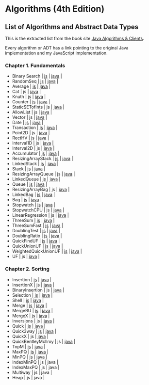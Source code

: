 # Algorithms (4th Edition)

## List of Algorithms and Abstract Data Types

This is the extracted list from the book site [Java Algorithms & Clients](https://algs4.cs.princeton.edu/code/).

Every algorithm or ADT has a link pointing to the original Java implementation and my JavaScript implementation.

### Chapter 1. Fundamentals

* Binary Search | [js](/src/algorithms/binary-search/binary-search.js) | [java](https://algs4.cs.princeton.edu/code/edu/princeton/cs/algs4/BinarySearch.java.html) |
* RandomSeq | [js](/src/examples/test-clients/random-seq.client.js) | [java](https://algs4.cs.princeton.edu/code/edu/princeton/cs/algs4/RandomSeq.java.html) |
* Average | [js](/src/examples/test-clients/average.client.js) | [java](https://algs4.cs.princeton.edu/code/edu/princeton/cs/algs4/Average.java.html) |
* Cat | js | [java](https://algs4.cs.princeton.edu/code/edu/princeton/cs/algs4/Cat.java.html) |
* Knuth | js | [java](https://algs4.cs.princeton.edu/code/edu/princeton/cs/algs4/Knuth.java.html) |
* Counter | [js](/src/adts/counter/counter.js) | [java](https://algs4.cs.princeton.edu/code/edu/princeton/cs/algs4/Counter.java.html) |
* StaticSETofInts | js | [java](https://algs4.cs.princeton.edu/code/edu/princeton/cs/algs4/StaticSETofInts.java.html) |
* AllowList | js | [java](https://algs4.cs.princeton.edu/code/edu/princeton/cs/algs4/Allowlist.java.html) |
* Vector | js | [java](https://algs4.cs.princeton.edu/code/edu/princeton/cs/algs4/Vector.java.html) |
* Date | [js](/src/adts/basic-date/basic-date.js) | [java](https://algs4.cs.princeton.edu/code/edu/princeton/cs/algs4/Date.java.html) |
* Transaction | [js](/src/adts/transaction/transaction.js) | [java](https://algs4.cs.princeton.edu/code/edu/princeton/cs/algs4/Transaction.java.html) |
* Point2D | js | [java](https://algs4.cs.princeton.edu/code/edu/princeton/cs/algs4/Point2D.java.html) |
* RectHV | js | [java](https://algs4.cs.princeton.edu/code/edu/princeton/cs/algs4/RectHV.java.html) |
* Interval1D | js | [java](https://algs4.cs.princeton.edu/code/edu/princeton/cs/algs4/Interval1D.java.html) |
* Interval2D | js | [java](https://algs4.cs.princeton.edu/code/edu/princeton/cs/algs4/Interval2D.java.html) |
* Accumulator | [js](/src/adts/accumulator/accumulator.js) | [java](https://algs4.cs.princeton.edu/code/edu/princeton/cs/algs4/Accumulator.java.html) |
* ResizingArrayStack | [js](/src/adts/resizable-array-stack/resizable-array-stack.js) | [java](https://algs4.cs.princeton.edu/code/edu/princeton/cs/algs4/ResizingArrayStack.java.html) |
* LinkedStack | [js](/src/adts/stack/stack.js) | [java](https://algs4.cs.princeton.edu/code/edu/princeton/cs/algs4/LinkedStack.java.html) |
* Stack | [js](/src/adts/stack/stack.js) | [java](https://algs4.cs.princeton.edu/code/edu/princeton/cs/algs4/Stack.java.html) |
* ResizingArrayQueue | js | [java](https://algs4.cs.princeton.edu/code/edu/princeton/cs/algs4/ResizingArrayQueue.java.html) |
* LinkedQueue | [js](/src/adts/queue/queue.js) | [java](https://algs4.cs.princeton.edu/code/edu/princeton/cs/algs4/LinkedQueue.java.html) |
* Queue | [js](/src/adts/queue/queue.js) | [java](https://algs4.cs.princeton.edu/code/edu/princeton/cs/algs4/Queue.java.html) |
* ResizingArrayBag | js | [java](https://algs4.cs.princeton.edu/code/edu/princeton/cs/algs4/ResizingArrayBag.java.html) |
* LinkedBag | [js](/src/adts/bag/bag.js) | [java](https://algs4.cs.princeton.edu/code/edu/princeton/cs/algs4/LinkedBag.java.html) |
* Bag | [js](/src/adts/bag/bag.js) | [java](https://algs4.cs.princeton.edu/code/edu/princeton/cs/algs4/Bag.java.html) |
* Stopwatch | [js](/src/adts/stop-watch/stop-watch.js) | [java](https://algs4.cs.princeton.edu/code/edu/princeton/cs/algs4/Stopwatch.java.html) |
* StopwatchCPU | js | [java](https://algs4.cs.princeton.edu/code/edu/princeton/cs/algs4/StopwatchCPU.java.html) |
* LinearRegression | js | [java](https://algs4.cs.princeton.edu/code/edu/princeton/cs/algs4/LinearRegression.java.html) |
* ThreeSum | [js](/src/algorithms/three-sum/three-sum.js) | [java](https://algs4.cs.princeton.edu/code/edu/princeton/cs/algs4/ThreeSum.java.html) |
* ThreeSumFast | [js](/src/algorithms/three-sum-fast/three-sum-fast.js) | [java](https://algs4.cs.princeton.edu/code/edu/princeton/cs/algs4/ThreeSumFast.java.html) |
* DoublingTest | [js](/src/examples/experiments/doubling-test.experiment.js) | [java](https://algs4.cs.princeton.edu/code/edu/princeton/cs/algs4/DoublingTest.java.html) |
* DoublingRatio | [js](/src/examples/experiments/doubling-ratio.experiment.js) | [java](https://algs4.cs.princeton.edu/code/edu/princeton/cs/algs4/DoublingRatio.java.html) |
* QuickFindUF | [js](/src/algorithms/union-find/union-find.js) | [java](https://algs4.cs.princeton.edu/code/edu/princeton/cs/algs4/QuickFindUF.java.html) |
* QuickUnionUF | [js](/src/algorithms/union-find-quick/union-find-quick.js) | [java](https://algs4.cs.princeton.edu/code/edu/princeton/cs/algs4/QuickUnionUF.java.html) |
* WeightedQuickUnionUF | [js](/src/algorithms/union-find-weighted/union-find-weighted.js) | [java](https://algs4.cs.princeton.edu/code/edu/princeton/cs/algs4/WeightedQuickUnionUF.java.html) |
* UF | js | [java](https://algs4.cs.princeton.edu/code/edu/princeton/cs/algs4/UF.java.html) |

### Chapter 2. Sorting

* Insertion | [js](/src/algorithms/insertion-sort/insertion-sort.js) | [java](https://algs4.cs.princeton.edu/code/edu/princeton/cs/algs4/Insertion.java.html) |
* InsertionX | js | [java](https://algs4.cs.princeton.edu/code/edu/princeton/cs/algs4/InsertionX.java.html) |
* BinaryInsertion | js | [java](https://algs4.cs.princeton.edu/code/edu/princeton/cs/algs4/BinaryInsertion.java.html) |
* Selection | [js](/src/algorithms/selection-sort/selection-sort.js) | [java](https://algs4.cs.princeton.edu/code/edu/princeton/cs/algs4/Selection.java.html) |
* Shell | [js](/src/algorithms/shell-sort/shell-sort.js) | [java](https://algs4.cs.princeton.edu/code/edu/princeton/cs/algs4/Shell.java.html) |
* Merge | [js](/src/algorithms/merge-sort/merge-sort.js) | [java](https://algs4.cs.princeton.edu/code/edu/princeton/cs/algs4/Merge.java.html) |
* MergeBU | [js](/src/algorithms/merge-sort-bu/merge-sort-bu.js) | [java](https://algs4.cs.princeton.edu/code/edu/princeton/cs/algs4/MergeBU.java.html) |
* MergeX | js | [java](https://algs4.cs.princeton.edu/code/edu/princeton/cs/algs4/MergeX.java.html) |
* Inversions | js | [java](https://algs4.cs.princeton.edu/code/edu/princeton/cs/algs4/Inversions.java.html) |
* Quick | [js](/src/algorithms/quick-sort/quick-sort.js) | [java](https://algs4.cs.princeton.edu/code/edu/princeton/cs/algs4/Quick.java.html) |
* Quick3way | [js](/src/algorithms/quick-3way-sort/quick-3way-sort.js) | [java](https://algs4.cs.princeton.edu/code/edu/princeton/cs/algs4/Quick3way.java.html) |
* QuickX | js | [java](https://algs4.cs.princeton.edu/code/edu/princeton/cs/algs4/QuickX.java.html) |
* QuickBentleyMcIlroy | js | [java](https://algs4.cs.princeton.edu/code/edu/princeton/cs/algs4/QuickBentleyMcIlroy.java.html) |
* TopM | [js](/src/adts/priority-queue-min/priority-queue-min.client.js) | [java](https://algs4.cs.princeton.edu/code/edu/princeton/cs/algs4/TopM.java.html) |
* MaxPQ | [js](/src/adts/priority-queue-max/priority-queue-max.js) | [java](https://algs4.cs.princeton.edu/code/edu/princeton/cs/algs4/MaxPQ.java.html) |
* MinPQ | [js](/src/adts/priority-queue-min/priority-queue-min.js) | [java](https://algs4.cs.princeton.edu/code/edu/princeton/cs/algs4/MinPQ.java.html) |
* IndexMinPQ | js | java |
* IndexMaxPQ | js | java |
* Multiway | js | java |
* Heap | js | java |
